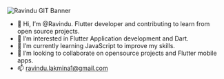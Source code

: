 ![Ravindu GIT Banner](https://user-images.githubusercontent.com/60037870/124356761-78067a80-dc35-11eb-9f9a-8971f1849943.png)


- 👋 Hi, I’m @Ravindu. Flutter developer and contributing to learn from open source projects.
- 👀 I’m interested in Flutter Application development and Dart.
- 🌱 I’m currently learning JavaScript to improve my skills.
- 💞️ I’m looking to collaborate on opensource projects and Flutter mobile apps.
- 📫 ravindu.lakmina1@gmail.com

<!---
Ravi-lk/Ravi-lk is a ✨ special ✨ repository because its `README.md` (this file) appears on your GitHub profile.
You can click the Preview link to take a look at your changes.
--->
